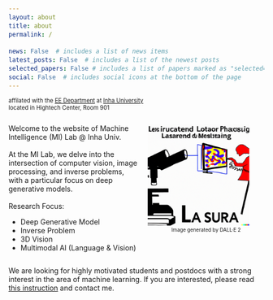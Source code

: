 ```yaml
---
layout: about
title: about
permalink: /

news: False  # includes a list of news items
latest_posts: False  # includes a list of the newest posts
selected_papers: False # includes a list of papers marked as "selected={true}"
social: False  # includes social icons at the bottom of the page
---
```

<style>
    /* Styles for screens larger than 768px (typical breakpoint for tablets) */
    @media (min-width: 768px) {
        .lab-image {
            width: 200px;
            margin-right: 30px;
        }
        .lab-text {
            max-width: 90%; /* or whatever max width you think looks good */
        }
    }

    /* Styles for screens smaller than 768px */
    @media (max-width: 768px) {
        .lab-image {
            width: 100px; /* adjust as needed for mobile */
            margin-right: 15px;
        }
        .lab-text {
            max-width: 100%; /* 100% minus the image width and a bit of margin */
            flex: 1; /* this allows the text div to take up any remaining space */
        }
    }
</style>

<style>
    figure {
        display: inline-block; /* Makes the figure element wrap tightly around its contents */
        width: auto;
        margin: 0;
    }

    figcaption {
        font-size: 0.7em; /* Makes the font size 80% of the parent's font size */
        text-align: center; /* Centers the caption text under the image */
        word-wrap: break-word;
        width: 100%;
    }
</style>

<p style="font-size: 0.8em;">
    affilated with the <a href='https://ee.inha.ac.kr/ee/index.do'>EE Department</a> at <a href='https://www.inha.ac.kr/'>Inha University</a> <br> 
    located in Hightech Center, Room 901 <br><br>
</p>

<div style="overflow: auto;">
    <figure style="float: right; margin-left: 20px; margin-bottom: 10px;">
        <img class="lab-image" src="/assets/img/lab_about.png" alt="mi-lab">
        <figcaption>
            Image generated by DALL&middot;E 2
        </figcaption>
    </figure>
    <div class="lab-text">
        Welcome to the website of Machine Intelligence (MI) Lab @ Inha Univ. <br><br>
        At the MI Lab, we delve into the intersection of computer vision, image processing, and inverse problems, with a particular focus on deep generative models. <br><br>
        Research Focus:
        <ul>
             <li>Deep Generative Model </li>
             <li>Inverse Problem  </li>             
             <li>3D Vision </li>
             <li>Multimodal AI (Language & Vision) </li>
        </ul>
    </div>
</div>
    
We are looking for highly motivated students and postdocs with a strong interest in the area of machine learning. If you are interested, please read <a href='https://milab-inha.github.io/group/#prospective'>this instruction</a> and contact me.

<!-- Write your biography here. Tell the world about yourself. Link to your favorite [subreddit](http://reddit.com). You can put a picture in, too. The code is already in, just name your picture `prof_pic.jpg` and put it in the `img/` folder. 

Put your address / P.O. box / other info right below your picture. You can also disable any of these elements by editing `profile` property of the YAML header of your `_pages/about.md`. Edit `_bibliography/papers.bib` and Jekyll will render your [publications page](/al-folio/publications/) automatically.

Link to your social media connections, too. This theme is set up to use [Font Awesome icons](http://fortawesome.github.io/Font-Awesome/) and [Academicons](https://jpswalsh.github.io/academicons/), like the ones below. Add your Facebook, Twitter, LinkedIn, Google Scholar, or just disable all of them. -->
